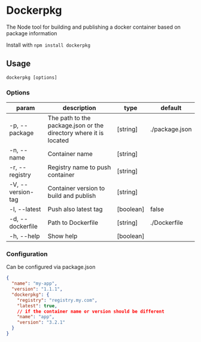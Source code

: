 # Dockerpkg

The Node tool for building and publishing a docker container based on package information

Install with `npm install dockerpkg`

## Usage

`dockerpkg [options]`

### Options

| param             | description                                                       | type      | default        |
| ----------------- | ----------------------------------------------------------------- | --------- | -------------- |
| -p, --package     | The path to the package.json or the directory where it is located | [string]  | ./package.json |
| -n, --name        | Container name                                                    | [string]  |                |
| -r, --registry    | Registry name to push container                                   | [string]  |                |
| -V, --version-tag | Container version to build and publish                            | [string]  |                |
| -l, --latest      | Push also latest tag                                              | [boolean] | false          |
| -d, --dockerfile  | Path to Dockerfile                                                | [string]  | ./Dockerfile   |
| -h, --help        | Show help                                                         | [boolean] |                |

### Configuration

Can be configured via package.json

```json
{
  "name": "my-app",
  "version": "1.1.1",
  "dockerpkg": {
    "registry": "registry.my.com",
    "latest": true,
    // if the container name or version should be different
    "name": "app",
    "version": "3.2.1"
  }
}
```
